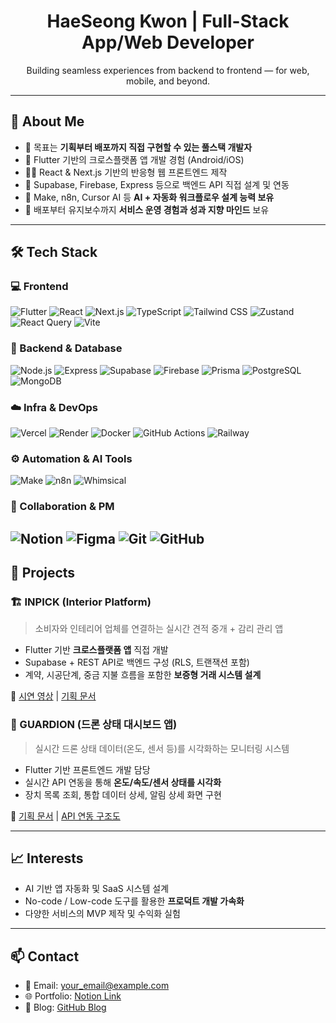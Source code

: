 <h1 align="center"> HaeSeong Kwon | Full-Stack App/Web Developer</h1>
<p align="center">
  Building seamless experiences from backend to frontend — for web, mobile, and beyond.
</p>

---

## 👋 About Me

- 🎯 목표는 **기획부터 배포까지 직접 구현할 수 있는 풀스택 개발자**
- 📱 Flutter 기반의 크로스플랫폼 앱 개발 경험 (Android/iOS)
- 🧑‍💻 React & Next.js 기반의 반응형 웹 프론트엔드 제작
- 🔧 Supabase, Firebase, Express 등으로 백엔드 API 직접 설계 및 연동
- 🔄 Make, n8n, Cursor AI 등 **AI + 자동화 워크플로우 설계 능력 보유**
- 🚀 배포부터 유지보수까지 **서비스 운영 경험과 성과 지향 마인드** 보유

---

## 🛠️ Tech Stack

### 💻 Frontend
![Flutter](https://img.shields.io/badge/Flutter-02569B?style=flat&logo=flutter&logoColor=white)
![React](https://img.shields.io/badge/React-20232A?style=flat&logo=react&logoColor=61DAFB)
![Next.js](https://img.shields.io/badge/Next.js-000000?style=flat&logo=nextdotjs&logoColor=white)
![TypeScript](https://img.shields.io/badge/TypeScript-3178C6?style=flat&logo=typescript&logoColor=white)
![Tailwind CSS](https://img.shields.io/badge/TailwindCSS-06B6D4?style=flat&logo=tailwindcss&logoColor=white)
![Zustand](https://img.shields.io/badge/Zustand-000000?style=flat&logo=zustand&logoColor=white)
![React Query](https://img.shields.io/badge/React_Query-FF4154?style=flat&logo=reactquery&logoColor=white)
![Vite](https://img.shields.io/badge/Vite-646CFF?style=flat&logo=vite&logoColor=white)

### 🧩 Backend & Database
![Node.js](https://img.shields.io/badge/Node.js-339933?style=flat&logo=nodedotjs&logoColor=white)
![Express](https://img.shields.io/badge/Express-000000?style=flat&logo=express&logoColor=white)
![Supabase](https://img.shields.io/badge/Supabase-3ECF8E?style=flat&logo=supabase&logoColor=white)
![Firebase](https://img.shields.io/badge/Firebase-FFCA28?style=flat&logo=firebase&logoColor=white)
![Prisma](https://img.shields.io/badge/Prisma-2D3748?style=flat&logo=prisma&logoColor=white)
![PostgreSQL](https://img.shields.io/badge/PostgreSQL-4169E1?style=flat&logo=postgresql&logoColor=white)
![MongoDB](https://img.shields.io/badge/MongoDB-47A248?style=flat&logo=mongodb&logoColor=white)

### ☁️ Infra & DevOps
![Vercel](https://img.shields.io/badge/Vercel-000000?style=flat&logo=vercel&logoColor=white)
![Render](https://img.shields.io/badge/Render-00979D?style=flat&logo=render&logoColor=white)
![Docker](https://img.shields.io/badge/Docker-2496ED?style=flat&logo=docker&logoColor=white)
![GitHub Actions](https://img.shields.io/badge/GitHub_Actions-2088FF?style=flat&logo=githubactions&logoColor=white)
![Railway](https://img.shields.io/badge/Railway-0B0D0E?style=flat&logo=railway&logoColor=white)

### ⚙️ Automation & AI Tools
![Make](https://img.shields.io/badge/Make-A543F4?style=flat&logo=make&logoColor=white)
![n8n](https://img.shields.io/badge/n8n-E95F2B?style=flat&logo=n8n&logoColor=white)
![Whimsical](https://img.shields.io/badge/Whimsical-5A4FCF?style=flat&logo=whimsical&logoColor=white)

### 🧰 Collaboration & PM
![Notion](https://img.shields.io/badge/Notion-000000?style=flat&logo=notion&logoColor=white)
![Figma](https://img.shields.io/badge/Figma-F24E1E?style=flat&logo=figma&logoColor=white)
![Git](https://img.shields.io/badge/Git-F05032?style=flat&logo=git&logoColor=white)
![GitHub](https://img.shields.io/badge/GitHub-181717?style=flat&logo=github&logoColor=white)
---

## 🧪 Projects

### 🏗️ INPICK (Interior Platform)
> 소비자와 인테리어 업체를 연결하는 실시간 견적 중개 + 감리 관리 앱

- Flutter 기반 **크로스플랫폼 앱** 직접 개발
- Supabase + REST API로 백엔드 구성 (RLS, 트랜잭션 포함)
- 계약, 시공단계, 중금 지불 흐름을 포함한 **보증형 거래 시스템 설계**

🔗 [시연 영상](#) | [기획 문서](#)

### 🚁 GUARDION (드론 상태 대시보드 앱)
> 실시간 드론 상태 데이터(온도, 센서 등)를 시각화하는 모니터링 시스템

- Flutter 기반 프론트엔드 개발 담당
- 실시간 API 연동을 통해 **온도/속도/센서 상태를 시각화**
- 장치 목록 조회, 통합 데이터 상세, 알림 상세 화면 구현

🔗 [기획 문서](#) | [API 연동 구조도](#)

---

## 📈 Interests

- AI 기반 앱 자동화 및 SaaS 시스템 설계
- No-code / Low-code 도구를 활용한 **프로덕트 개발 가속화**
- 다양한 서비스의 MVP 제작 및 수익화 실험

---

## 📫 Contact

- 📨 Email: your_email@example.com
- 🌐 Portfolio: [Notion Link](https://your-notion-link)
- 🧪 Blog: [GitHub Blog](https://holycrap6666.github.io)
